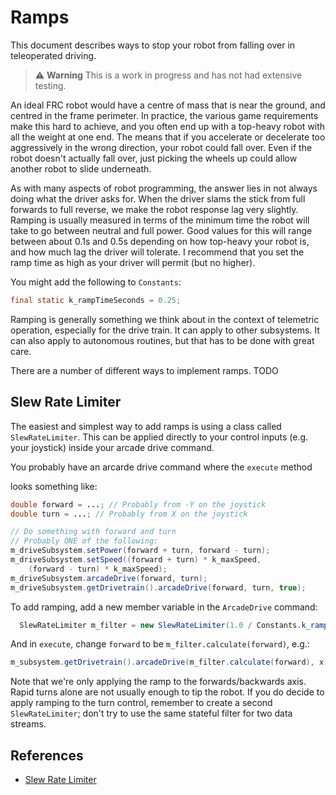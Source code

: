 # Ramps

This document describes ways to stop your robot from falling over in teleoperated driving.

> ⚠️ **Warning**
> This is a work in progress and has not had extensive testing.


An ideal FRC robot would have a centre of mass that is near the ground, and centred in the frame perimeter.  In practice, the various game requirements make this hard to achieve, and you often end up with a top-heavy robot with all the weight at one end.  The means that if you accelerate or decelerate too aggressively in the wrong direction, your robot could fall over.  Even if the robot doesn't actually fall over, just picking the wheels up could allow another robot to slide underneath.

As with many aspects of robot programming, the answer lies in not always doing what the driver asks for.  When the driver slams the stick from full forwards to full reverse, we make the robot response lag very slightly.  Ramping is usually measured in terms of the minimum time the robot will take to go between neutral and full power.  Good values for this will range between about 0.1s and 0.5s depending on how top-heavy your robot is, and how much lag the driver will tolerate.  I recommend that you set the ramp time as high as your driver will permit (but no higher).

You might add the following to `Constants`:
```java
final static k_rampTimeSeconds = 0.25;
```

Ramping is generally something we think about in the context of telemetric operation, especially for the drive train.  It can apply to other subsystems.  It can also apply to autonomous routines, but that has to be done with great care.

There are a number of different ways to implement ramps.  TODO

## Slew Rate Limiter

The easiest and simplest way to add ramps is using a class called `SlewRateLimiter`.  This can be applied directly to your control inputs (e.g. your joystick) inside your arcade drive command.

You probably have an arcarde drive command where the `execute` method 

looks something like:

```java
double forward = ...; // Probably from -Y on the joystick
double turn = ...; // Probably from X on the joystick

// Do something with forward and turn
// Probably ONE of the following:
m_driveSubsystem.setPower(forward + turn, forward - turn);
m_driveSubsystem.setSpeed((forward + turn) * k_maxSpeed, 
    (forward - turn) * k_maxSpeed);
m_driveSubsystem.arcadeDrive(forward, turn);
m_driveSubsystem.getDrivetrain().arcadeDrive(forward, turn, true);
```

To add ramping, add a new member variable in the `ArcadeDrive` command:
```java
  SlewRateLimiter m_filter = new SlewRateLimiter(1.0 / Constants.k_rampTimeSecond);
```

And in `execute`, change `forward` to be `m_filter.calculate(forward)`, e.g.:
```java
m_subsystem.getDrivetrain().arcadeDrive(m_filter.calculate(forward), x, true);
```

Note that we're only applying the ramp to the forwards/backwards axis.  
Rapid turns alone are not usually enough to tip the robot.
If you do decide to apply ramping to the turn control, remember to create a second `SlewRateLimiter`; 
don't try to use the same stateful filter for two data streams.

## References

* [Slew Rate Limiter](https://docs.wpilib.org/en/stable/docs/software/advanced-controls/filters/slew-rate-limiter.html)